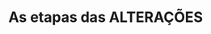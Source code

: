# As etapas das ALTERAÇÕES



 







<!--stackedit_data:
eyJoaXN0b3J5IjpbLTQyNjQzNDQzMCw0Njk5OTUwMTgsLTYxMz
EyNzM4NiwxMTgzNzM0MTIyXX0=
-->